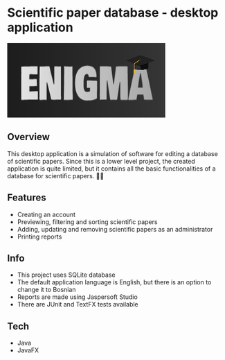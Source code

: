 # Scientific paper database - desktop application

![logo](/resources/images/ENIGMAlogo.jpg)

## Overview

This desktop application is a simulation of software for editing a database of scientific papers. Since this is a lower level project, the created application is quite limited, but it contains all the basic functionalities of a database for scientific papers. 📖📙

## Features
* Creating an account
* Previewing, filtering and sorting scientific papers
* Adding, updating and removing scientific papers as an administrator
* Printing reports

## Info
* This project uses SQLite database
* The default application language is English, but there is an option to change it to Bosnian
* Reports are made using Jaspersoft Studio
* There are JUnit and TextFX tests available

## Tech 
* Java
* JavaFX

